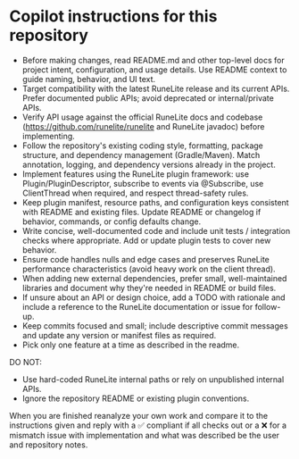 
# Copilot instructions for this repository

- Before making changes, read README.md and other top-level docs for project intent, configuration, and usage details. Use README context to guide naming, behavior, and UI text.
- Target compatibility with the latest RuneLite release and its current APIs. Prefer documented public APIs; avoid deprecated or internal/private APIs.
- Verify API usage against the official RuneLite docs and codebase (https://github.com/runelite/runelite and RuneLite javadoc) before implementing.
- Follow the repository's existing coding style, formatting, package structure, and dependency management (Gradle/Maven). Match annotation, logging, and dependency versions already in the project.
- Implement features using the RuneLite plugin framework: use Plugin/PluginDescriptor, subscribe to events via @Subscribe, use ClientThread when required, and respect thread-safety rules.
- Keep plugin manifest, resource paths, and configuration keys consistent with README and existing files. Update README or changelog if behavior, commands, or config defaults change.
- Write concise, well-documented code and include unit tests / integration checks where appropriate. Add or update plugin tests to cover new behavior.
- Ensure code handles nulls and edge cases and preserves RuneLite performance characteristics (avoid heavy work on the client thread).
- When adding new external dependencies, prefer small, well-maintained libraries and document why they're needed in README or build files.
- If unsure about an API or design choice, add a TODO with rationale and include a reference to the RuneLite documentation or issue for follow-up.
- Keep commits focused and small; include descriptive commit messages and update any version or manifest files as required.
- Pick only one feature at a time as described in the readme.

DO NOT:
- Use hard-coded RuneLite internal paths or rely on unpublished internal APIs.
- Ignore the repository README or existing plugin conventions.

When you are finished reanalyze your own work and compare it to the instructions given and reply with a ✅ compliant if all checks out or a ❌ for a mismatch issue with implementation and what was described be the user and repository notes.